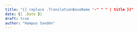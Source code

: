 ```yaml
---
title: "{{ replace .TranslationBaseName "-" " " | title }}"
date: {{ .Date }}
draft: true
author: "Hampus Sandén"
---
```


